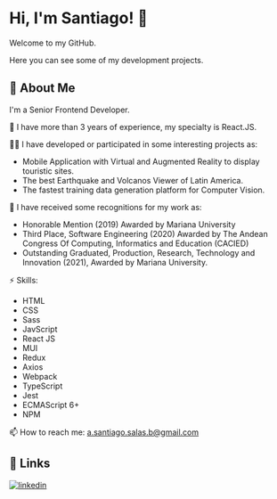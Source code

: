 
# Hi, I'm Santiago! 👋

Welcome to my GitHub.

Here you can see some of my development projects.
## 🚀 About Me
I'm a Senior Frontend Developer.

👀 I have more than 3 years of experience, my specialty is React.JS.

👩‍💻 I have developed or participated in some interesting projects as:
- Mobile Application with Virtual and Augmented Reality to display touristic sites.
- The best Earthquake and Volcanos Viewer of Latin America.
- The fastest training data generation platform for Computer Vision.

🧠 I have received some recognitions for my work as:
- Honorable Mention (2019) Awarded by Mariana University
- Third Place, Software Engineering (2020) Awarded by The Andean Congress Of Computing, Informatics and Education (CACIED)
- Outstanding Graduated, Production, Research, Technology and Innovation (2021), Awarded by Mariana University. 


⚡️ Skills:
- HTML
- CSS
- Sass
- JavScript
- React JS
- MUI
- Redux
- Axios
- Webpack
- TypeScript
- Jest
- ECMAScript 6+
- NPM

📫 How to reach me: a.santiago.salas.b@gmail.com 

## 🔗 Links

[![linkedin](https://img.shields.io/badge/linkedin-0A66C2?style=for-the-badge&logo=linkedin&logoColor=white)](https://www.linkedin.com/in/santiagosalasbola%C3%B1os/)
